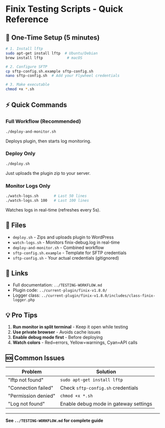 # Finix Testing Scripts - Quick Reference

## 🚀 One-Time Setup (5 minutes)

```bash
# 1. Install lftp
sudo apt-get install lftp  # Ubuntu/Debian
brew install lftp           # macOS

# 2. Configure SFTP
cp sftp-config.sh.example sftp-config.sh
nano sftp-config.sh  # Add your Flywheel credentials

# 3. Make executable
chmod +x *.sh
```

## ⚡ Quick Commands

### Full Workflow (Recommended)
```bash
./deploy-and-monitor.sh
```
Deploys plugin, then starts log monitoring.

### Deploy Only
```bash
./deploy.sh
```
Just uploads the plugin zip to your server.

### Monitor Logs Only
```bash
./watch-logs.sh       # Last 50 lines
./watch-logs.sh 100   # Last 100 lines
```
Watches logs in real-time (refreshes every 5s).

## 📂 Files

- `deploy.sh` - Zips and uploads plugin to WordPress
- `watch-logs.sh` - Monitors finix-debug.log in real-time
- `deploy-and-monitor.sh` - Combined workflow
- `sftp-config.sh.example` - Template for SFTP credentials
- `sftp-config.sh` - Your actual credentials (gitignored)

## 🔗 Links

- Full documentation: `../TESTING-WORKFLOW.md`
- Plugin code: `../current-plugin/finix-v1.8.0/`
- Logger class: `../current-plugin/finix-v1.8.0/includes/class-finix-logger.php`

## 💡 Pro Tips

1. **Run monitor in split terminal** - Keep it open while testing
2. **Use private browser** - Avoids cache issues
3. **Enable debug mode first** - Before deploying
4. **Watch colors** - Red=errors, Yellow=warnings, Cyan=API calls

## 🆘 Common Issues

| Problem | Solution |
|---------|----------|
| "lftp not found" | `sudo apt-get install lftp` |
| "Connection failed" | Check `sftp-config.sh` credentials |
| "Permission denied" | `chmod +x *.sh` |
| "Log not found" | Enable debug mode in gateway settings |

---

**See `../TESTING-WORKFLOW.md` for complete guide**
